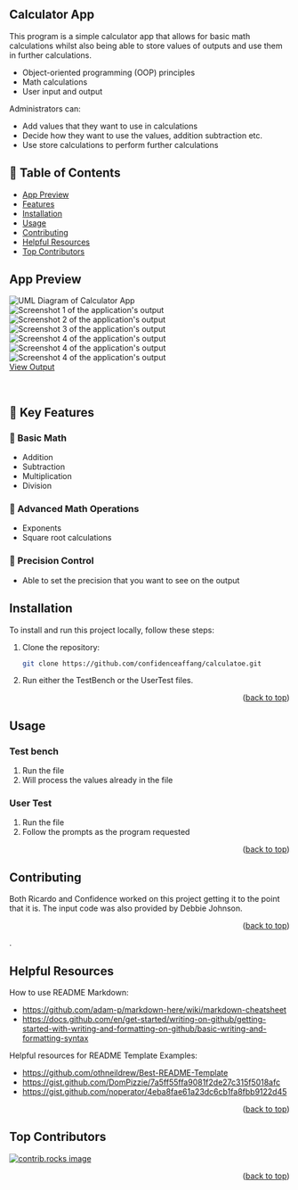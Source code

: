 ## Calculator App

This program is a simple calculator app that allows for basic math calculations whilst also being able to store values of outputs and use them in further calculations.  
- Object-oriented programming (OOP) principles
- Math calculations
- User input and output

Administrators can:
- Add values that they want to use in calculations 
- Decide how they want to use the values, addition subtraction etc. 
- Use store calculations to perform further calculations


## 📌 Table of Contents

- [App Preview](#app-preview)
- [Features](#features)
- [Installation](#installation)
- [Usage](#usage)
- [Contributing](#contributing)
- [Helpful Resources](#helpful-resources)
- [Top Contributors](#top-contributors)

## App Preview
![UML Diagram of Calculator App](assets/CalculatorUML.jpg)<br>
![Screenshot 1 of the application's output](assets/Preview_1.png)<br>
![Screenshot 2 of the application's output](assets/Preview_2.png)<br>
![Screenshot 3 of the application's output](assets/Preview_3.png)<br>
![Screenshot 4 of the application's output](assets/Preview_4.png)<br>
![Screenshot 4 of the application's output](assets/Preview_5.png)<br>
![Screenshot 4 of the application's output](assets/Preview_6.png)<br>
[View Output](output.txt)

<br>

## 🚀 Key Features

###  🔢 Basic Math 
- Addition
- Subtraction 
- Multiplication 
- Division

### 🔢 Advanced Math Operations
- Exponents 
- Square root calculations

### 📝 Precision Control
- Able to set the precision that you want to see on the output

## Installation

To install and run this project locally, follow these steps:

1. Clone the repository:
    ```sh
    git clone https://github.com/confidenceaffang/calculatoe.git
    ```
2. Run either the TestBench or the UserTest files. 

<p align="right">(<a href="#readme-top">back to top</a>)</p>

## Usage

### Test bench 
1. Run the file
2. Will process the values already in the file 

### User Test
1. Run the file 
2. Follow the prompts as the program requested

<p align="right">(<a href="#readme-top">back to top</a>)</p>

## Contributing

Both Ricardo and Confidence worked on this project getting it to the point that it is. The input code was also provided by 
Debbie Johnson. 


<p align="right">(<a href="#readme-top">back to top</a>)</p>
.

## Helpful Resources

How to use README Markdown:<br>
- https://github.com/adam-p/markdown-here/wiki/markdown-cheatsheet<br>
- https://docs.github.com/en/get-started/writing-on-github/getting-started-with-writing-and-formatting-on-github/basic-writing-and-formatting-syntax<br>

Helpful resources for README Template Examples:
- https://github.com/othneildrew/Best-README-Template<br>
- https://gist.github.com/DomPizzie/7a5ff55ffa9081f2de27c315f5018afc<br>
- https://gist.github.com/noperator/4eba8fae61a23dc6cb1fa8fbb9122d45<br>

<p align="right">(<a href="#readme-top">back to top</a>)</p>

## Top Contributors

<a href="https://github.com/confidenceaffang/calculatoe/graphs/contributors">
  <img src="https://contrib.rocks/image?repo=confidenceaffang/calculatoe" alt="contrib.rocks image" />
</a>

<p align="right">(<a href="#readme-top">back to top</a>)</p>